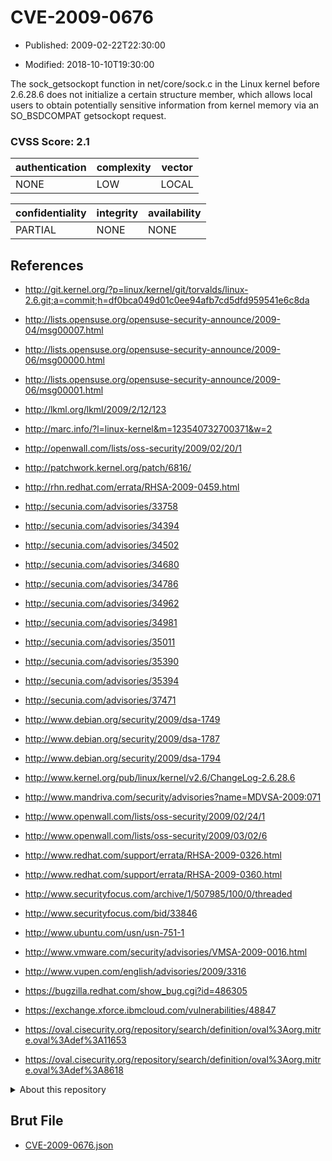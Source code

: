 # CVE-2009-0676

- Published: 2009-02-22T22:30:00

- Modified: 2018-10-10T19:30:00

The sock_getsockopt function in net/core/sock.c in the Linux kernel before 2.6.28.6 does not initialize a certain structure member, which allows local users to obtain potentially sensitive information from kernel memory via an SO_BSDCOMPAT getsockopt request.

### CVSS Score: **2.1**

| authentication | complexity | vector |
| --- | --- | --- |
| NONE | LOW | LOCAL |

| confidentiality | integrity | availability |
| --- | --- | --- |
| PARTIAL | NONE | NONE |

## References

* http://git.kernel.org/?p=linux/kernel/git/torvalds/linux-2.6.git;a=commit;h=df0bca049d01c0ee94afb7cd5dfd959541e6c8da

* http://lists.opensuse.org/opensuse-security-announce/2009-04/msg00007.html

* http://lists.opensuse.org/opensuse-security-announce/2009-06/msg00000.html

* http://lists.opensuse.org/opensuse-security-announce/2009-06/msg00001.html

* http://lkml.org/lkml/2009/2/12/123

* http://marc.info/?l=linux-kernel&m=123540732700371&w=2

* http://openwall.com/lists/oss-security/2009/02/20/1

* http://patchwork.kernel.org/patch/6816/

* http://rhn.redhat.com/errata/RHSA-2009-0459.html

* http://secunia.com/advisories/33758

* http://secunia.com/advisories/34394

* http://secunia.com/advisories/34502

* http://secunia.com/advisories/34680

* http://secunia.com/advisories/34786

* http://secunia.com/advisories/34962

* http://secunia.com/advisories/34981

* http://secunia.com/advisories/35011

* http://secunia.com/advisories/35390

* http://secunia.com/advisories/35394

* http://secunia.com/advisories/37471

* http://www.debian.org/security/2009/dsa-1749

* http://www.debian.org/security/2009/dsa-1787

* http://www.debian.org/security/2009/dsa-1794

* http://www.kernel.org/pub/linux/kernel/v2.6/ChangeLog-2.6.28.6

* http://www.mandriva.com/security/advisories?name=MDVSA-2009:071

* http://www.openwall.com/lists/oss-security/2009/02/24/1

* http://www.openwall.com/lists/oss-security/2009/03/02/6

* http://www.redhat.com/support/errata/RHSA-2009-0326.html

* http://www.redhat.com/support/errata/RHSA-2009-0360.html

* http://www.securityfocus.com/archive/1/507985/100/0/threaded

* http://www.securityfocus.com/bid/33846

* http://www.ubuntu.com/usn/usn-751-1

* http://www.vmware.com/security/advisories/VMSA-2009-0016.html

* http://www.vupen.com/english/advisories/2009/3316

* https://bugzilla.redhat.com/show_bug.cgi?id=486305

* https://exchange.xforce.ibmcloud.com/vulnerabilities/48847

* https://oval.cisecurity.org/repository/search/definition/oval%3Aorg.mitre.oval%3Adef%3A11653

* https://oval.cisecurity.org/repository/search/definition/oval%3Aorg.mitre.oval%3Adef%3A8618

<details>
<summary>About this repository</summary> 

  This repository is part of the project [Live Hack CVE](https://github.com/Live-Hack-CVE). Main website can be found [www.live-hack.org](https://www.live-hack.org) 
  
  Made by [Sn0wAlice](https://github.com/Sn0wAlice) for the people that care about security and need to have a feed of the latest CVEs. Hope you enjoy it, don't forget to star the repo and follow me on [Twitter](https://twitter.com/Sn0wAlice) and [Github](https://github.com/Sn0wAlice). And that is my [personnal website](https://www.alice-snow.me/)

  - [Home Page](https://github.com/Live-Hack-CVE)
  - [Framework](https://github.com/Live-Hack-CVE/cve-framework)
  - [CVE database](https://github.com/Live-Hack-CVE/full_database)
  - [Changelog](https://github.com/Live-Hack-CVE/Changelog)
</details>

## Brut File

* [CVE-2009-0676.json](https://raw.githubusercontent.com/Live-Hack-CVE/full_database/main/cves/2009/CVE-2009-0676.json)


